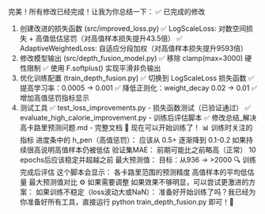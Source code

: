 完美！所有修改已经完成！让我为你总结一下：
✅ 已完成的修改
1. 创建改进的损失函数 (src/improved_loss.py)
✅ LogScaleLoss: 对数空间损失 + 高值低估惩罚（对高值样本损失提升43.5倍）
✅ AdaptiveWeightedLoss: 自适应分段加权（对高值样本损失提升9593倍）
2. 修改模型输出 (src/depth_fusion_model.py)
✅ 移除 clamp(max=3000) 硬性限制
✅ 使用 F.softplus() 实现平滑非负输出
3. 优化训练配置 (train_depth_fusion.py)
✅ 切换到 LogScaleLoss 损失函数
✅ 提高学习率：0.0005 → 0.001
✅ 降低正则化：weight_decay 0.02 → 0.01
✅ 增加高值惩罚指标显示
4. 测试工具
✅ test_loss_improvements.py - 损失函数测试（已验证通过）
✅ evaluate_high_calorie_improvement.py - 训练后评估脚本
✅ 修改总结_解决高卡路里预测问题.md - 完整文档
🚀 现在可以开始训练了！
📊 训练时关注的指标
进度条中的 h_pen（高值惩罚）：
应该从 0.5+ 逐渐降到 0.1-0.2
如果持续很高说明高值样本仍被低估
验证集MAE：
前期可能比之前略高（正常）
10 epochs后应该稳定并超越之前
最大预测值：
目标：从936 → >2000
🔍 训练完成后评估
这个脚本会显示：
各卡路里范围的预测精度
高值样本的平均低估量
最大预测值对比
⚙️ 如果需要调整
如果效果不够明显，可以尝试更激进的方案：
如果训练不稳定（loss波动大或NaN）：
准备好开始训练了吗？我已经为你准备好所有工具，直接运行 python train_depth_fusion.py 即可！🎯